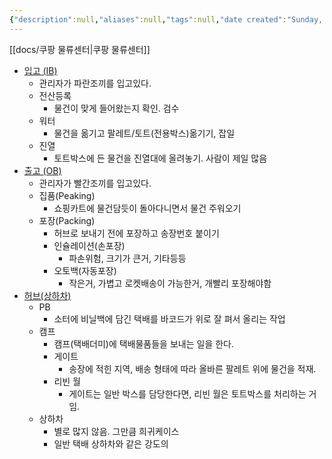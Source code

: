 ```yaml
---
{"description":null,"aliases":null,"tags":null,"date created":"Sunday, February 26th 2023, 9:15:47 pm","date modified":"Monday, February 27th 2023, 6:20:45 pm","created":"2023-02-26T21:15:47","updated":"2023-07-15T21:33:02","title":"하는 일에는 무엇이 있는지","dg-publish":true,"permalink":"/docs/하는 일에는 무엇이 있는지/","dgPassFrontmatter":true}
---
```



[[docs/쿠팡 물류센터\|쿠팡 물류센터]]

- [입고 (IB)](https://doryongnyong.tistory.com/entry/%EC%BF%A0%ED%8C%A1-%EC%9D%BC%EC%9A%A9%EC%A7%81-%EC%9E%85%EA%B3%A0IB)
	- 관리자가 파란조끼를 입고있다.
	- 전산등록
		- 물건이 맞게 들어왔는지 확인. 검수
	- 워터
		- 물건을 옮기고 팔레트/토트(전용박스)옮기기, 잡일
	- 진열
		- 토트박스에 든 물건을 진열대에 올려놓기. 사람이 제일 많음
- [출고 (OB)](https://doryongnyong.tistory.com/entry/%EC%BF%A0%ED%8C%A1-%EC%95%8C%EB%B0%94-%EC%B6%9C%EA%B3%A0-OB-%ED%95%98%EB%8A%94%EC%9D%BC)
	- 관리자가 빨간조끼를 입고있다.
	- 집품(Peaking)
		- 쇼핑카트에 물건담듯이 돌아다니면서 물건 주워오기
	- 포장(Packing)
		- 허브로 보내기 전에 포장하고 송장번호 붙이기
		- 인슐레이션(손포장)
			- 파손위험, 크기가 큰거, 기타등등
		- 오토백(자동포장)
			- 작은거, 가볍고 로켓배송이 가능한거, 개빨리 포장해야함
- [허브(상하차)](https://repnam.kr/%ec%bf%a0%ed%8c%a1-%ed%97%88%eb%b8%8c-%ed%9b%84%ea%b8%b0/)
	- PB
		- 소터에 비닐백에 담긴 택배를 바코드가 위로 잘 펴서 올리는 작업
	- 캠프
		- 캠프(택배더미)에 택배물품들을 보내는 일을 한다.
		- 게이트
			- 송장에 적힌 지역, 배송 형태에 따라 올바른 팔레트 위에 물건을 적재. 
		- 리빈 월
			- 게이트는 일반 박스를 담당한다면, 리빈 월은 토트박스를 처리하는 거임.
	- 상하차
		- 별로 많지 않음. 그만큼 희귀케이스
		- 일반 택배 상하차와 같은 강도의 
